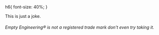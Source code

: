 h6{
font-size: 40%;
}
<p> This is just a joke. 





































</p>
































<footer>
  <h6 >Empty Engineering® is not a registered trade mark don't even try taking it.</h6>
  </footer>
